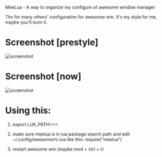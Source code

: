 MeeLua - A way to organize my configure of awesome window manager

Thx for many others' configuration for awesome wm. It's my style for
me, maybe you'll lovin it.

# Screenshot [prestyle]
![screenshot](https://raw.github.com/sylvester/meelua/master/screenshot/s.jpg)

# Screenshot [now]
![screenshot](https://raw.github.com/sylvester/meelua/master/screenshot/s2.jpg)

# Using this:

1. export LUA_PATH=<<THIS PROJECT DIRECTORY>>

2. make sure meelua is in lua package search path and edit ~/.config/awesome/rc.lua like this:
    require("meelua")

3. restart awesome wm (maybe mod + ctrl + r)
